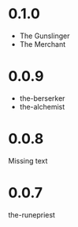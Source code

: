 # 0.1.0
- The Gunslinger
- The Merchant

# 0.0.9
- the-berserker
- the-alchemist

# 0.0.8
Missing text

# 0.0.7
the-runepriest